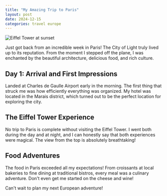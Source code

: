 ```yaml
---
title: "My Amazing Trip to Paris"
layout: post
date: 2024-12-15
categories: travel europe
---
```


![Eiffel Tower at sunset](https://images.unsplash.com/photo-1502602898536-47ad22581b52?w=800)

Just got back from an incredible week in Paris! The City of Light truly lived up to its reputation. From the moment I stepped off the plane, I was enchanted by the beautiful architecture, delicious food, and rich culture.

## Day 1: Arrival and First Impressions

Landed at Charles de Gaulle Airport early in the morning. The first thing that struck me was how efficiently everything was organized. My hotel was located in the Marais district, which turned out to be the perfect location for exploring the city.

## The Eiffel Tower Experience

No trip to Paris is complete without visiting the Eiffel Tower. I went both during the day and at night, and I can honestly say that both experiences were magical. The view from the top is absolutely breathtaking!

## Food Adventures

The food in Paris exceeded all my expectations! From croissants at local bakeries to fine dining at traditional bistros, every meal was a culinary adventure. Don't even get me started on the cheese and wine!

Can't wait to plan my next European adventure!
